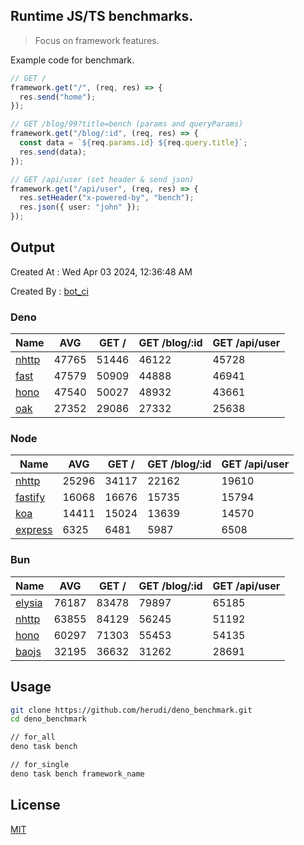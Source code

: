 ## Runtime JS/TS benchmarks.

> Focus on framework features.

Example code for benchmark.
```ts
// GET /
framework.get("/", (req, res) => {
  res.send("home");
});

// GET /blog/99?title=bench (params and queryParams)
framework.get("/blog/:id", (req, res) => {
  const data = `${req.params.id} ${req.query.title}`;
  res.send(data);
});

// GET /api/user (set header & send json)
framework.get("/api/user", (req, res) => {
  res.setHeader("x-powered-by", "bench");
  res.json({ user: "john" });
});
```

## Output
Created At : Wed Apr 03 2024, 12:36:48 AM

Created By : [bot_ci](https://github.com/herudi/deno_benchmarks/commits?author=github-actions%5Bbot%5D)


### Deno
|Name|AVG|GET /|GET /blog/:id|GET /api/user|
|----|----|----|----|----|
|[nhttp](https://github.com/nhttp/nhttp)|47765|51446|46122|45728|
|[fast](https://github.com/danteissaias/fast)|47579|50909|44888|46941|
|[hono](https://github.com/honojs/hono)|47540|50027|48932|43661|
|[oak](https://github.com/oakserver/oak)|27352|29086|27332|25638|
  


### Node
|Name|AVG|GET /|GET /blog/:id|GET /api/user|
|----|----|----|----|----|
|[nhttp](https://github.com/nhttp/nhttp)|25296|34117|22162|19610|
|[fastify](https://github.com/fastify/fastify)|16068|16676|15735|15794|
|[koa](https://github.com/koajs/koa)|14411|15024|13639|14570|
|[express](https://github.com/expressjs/express)|6325|6481|5987|6508|
  


### Bun
|Name|AVG|GET /|GET /blog/:id|GET /api/user|
|----|----|----|----|----|
|[elysia](https://github.com/elysiajs/elysia)|76187|83478|79897|65185|
|[nhttp](https://github.com/nhttp/nhttp)|63855|84129|56245|51192|
|[hono](https://github.com/honojs/hono)|60297|71303|55453|54135|
|[baojs](https://github.com/mattreid1/baojs)|32195|36632|31262|28691|
  



## Usage

```bash
git clone https://github.com/herudi/deno_benchmark.git
cd deno_benchmark

// for_all
deno task bench

// for_single
deno task bench framework_name
```

## License

[MIT](LICENSE)

